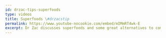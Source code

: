 ```yaml
---
id: drzac-tips-superfoods
type: videos
title: Superfoods \#drzacstip
permalink: https://www.youtube-nocookie.com/embed/mIMmRT4wk-E
excerpt: Dr Zac discusses superfoods and some great alternatives to common, boring carbohydrates.
---
```

